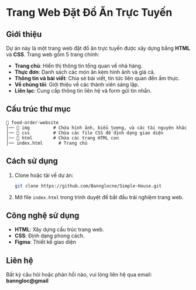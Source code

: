 # Trang Web Đặt Đồ Ăn Trực Tuyến

## Giới thiệu
Dự án này là một trang web đặt đồ ăn trực tuyến được xây dựng bằng **HTML** và **CSS**. Trang web gồm 5 trang chính:
- **Trang chủ**: Hiển thị thông tin tổng quan về nhà hàng.
- **Thực đơn**: Danh sách các món ăn kèm hình ảnh và giá cả.
- **Thông tin và bài viết**: Chia sẻ bài viết, tin tức liên quan đến ẩm thực.
- **Về chúng tôi**: Giới thiệu về các thành viên sáng lập.
- **Liên lạc**: Cung cấp thông tin liên hệ và form gửi tin nhắn.

## Cấu trúc thư mục
```
📂 food-order-website
│── 📂 img         # Chứa hình ảnh, biểu tượng, và các tài nguyên khác
│── 📂 css         # Chứa các file CSS để định dạng giao diện
│── 📂 html        # Chứa các trang HTML con
│── index.html      # Trang chủ
```

## Cách sử dụng
1. Clone hoặc tải về dự án:
   ```bash
   git clone https://github.com/Bannglocne/Simple-House.git
   ```
2. Mở file `index.html` trong trình duyệt để bắt đầu trải nghiệm trang web.

## Công nghệ sử dụng
- **HTML**: Xây dựng cấu trúc trang web.
- **CSS**: Định dạng phong cách.
- **Figma**: Thiết kế giao diện

## Liên hệ
Bất kỳ câu hỏi hoặc phản hồi nào, vui lòng liên hệ qua email: **banngloc@gmail**

